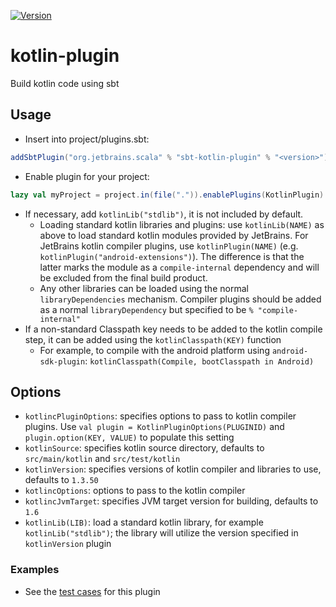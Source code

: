 [![Version](https://index.scala-lang.org/jetbrains/sbt-kotlin-plugin/sbt-kotlin-plugin/latest.svg)](https://index.scala-lang.org/jetbrains/sbt-kotlin-plugin/sbt-kotlin-plugin)

# kotlin-plugin

Build kotlin code using sbt

## Usage

* Insert into project/plugins.sbt:
```sbt
addSbtPlugin("org.jetbrains.scala" % "sbt-kotlin-plugin" % "<version>")
```
* Enable plugin for your project:
```sbt
lazy val myProject = project.in(file(".")).enablePlugins(KotlinPlugin)
```
* If necessary, add `kotlinLib("stdlib")`, it is not included by default.
  * Loading standard kotlin libraries and plugins: use `kotlinLib(NAME)` as
    above to load standard kotlin modules provided by JetBrains. For JetBrains
    kotlin compiler plugins, use `kotlinPlugin(NAME)` (e.g.
    `kotlinPlugin("android-extensions")`). The difference is that the latter
    marks the module as a `compile-internal` dependency and will be excluded
    from the final build product.
  * Any other libraries can be loaded using the normal `libraryDependencies`
    mechanism. Compiler plugins should be added as a normal `libraryDependency`
    but specified to be `% "compile-internal"`
* If a non-standard Classpath key needs to be added to the kotlin compile step,
  it can be added using the `kotlinClasspath(KEY)` function
  * For example, to compile with the android platform using `android-sdk-plugin`:
    `kotlinClasspath(Compile, bootClasspath in Android)`

## Options

* `kotlincPluginOptions`: specifies options to pass to kotlin compiler plugins.
  Use `val plugin = KotlinPluginOptions(PLUGINID)` and
  `plugin.option(KEY, VALUE)` to populate this setting
* `kotlinSource`: specifies kotlin source directory, defaults to
  `src/main/kotlin` and `src/test/kotlin`
* `kotlinVersion`: specifies versions of kotlin compiler and libraries to use,
   defaults to `1.3.50`
* `kotlincOptions`: options to pass to the kotlin compiler
* `kotlincJvmTarget`: specifies JVM target version for building, defaults to `1.6`
* `kotlinLib(LIB)`: load a standard kotlin library, for example
  `kotlinLib("stdlib")`; the library will utilize the version specified in
  `kotlinVersion`
  plugin

### Examples

* See the [test cases](src/sbt-test/kotlin) for this plugin
